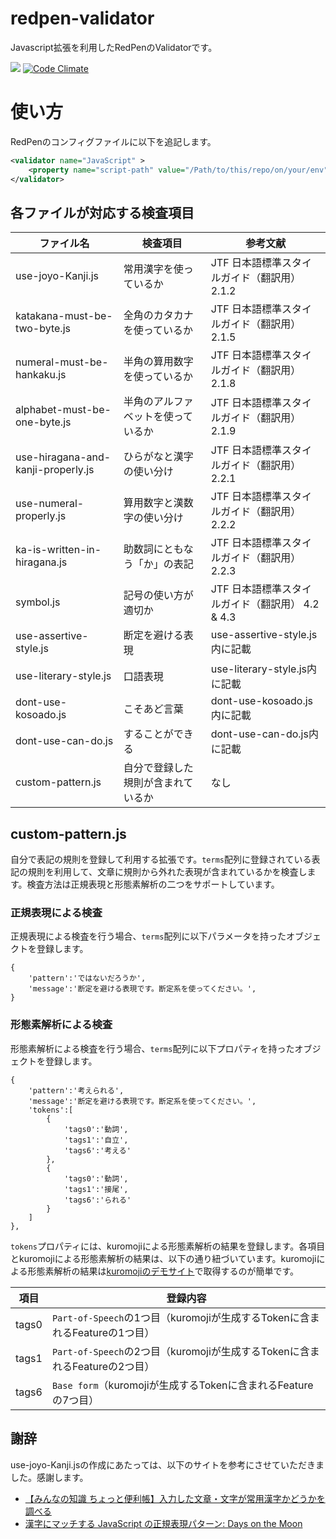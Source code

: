 # redpen-validator

Javascript拡張を利用したRedPenのValidatorです。

![](https://circleci.com/gh/kongou-ae/redpen-validator.svg?style=shield&circle-token=%206c4f0d89b0efed4089120942326e94013006d1c2) [![Code Climate](https://codeclimate.com/github/kongou-ae/redpen-validator/badges/gpa.svg)](https://codeclimate.com/github/kongou-ae/redpen-validator)

# 使い方

RedPenのコンフィグファイルに以下を追記します。

```xml
<validator name="JavaScript" >
    <property name="script-path" value="/Path/to/this/repo/on/your/env" />
</validator>
```

## 各ファイルが対応する検査項目

|ファイル名                    |検査項目                   |参考文献               |
|----------------------------|--------------------------|-----------------------|
|use-joyo-Kanji.js           |常用漢字を使っているか       |JTF 日本語標準スタイルガイド（翻訳用） 2.1.2|
|katakana-must-be-two-byte.js|全角のカタカナを使っているか   |JTF 日本語標準スタイルガイド（翻訳用） 2.1.5|
|numeral-must-be-hankaku.js  |半角の算用数字を使っているか  |JTF 日本語標準スタイルガイド（翻訳用） 2.1.8|
|alphabet-must-be-one-byte.js|半角のアルファベットを使っているか |JTF 日本語標準スタイルガイド（翻訳用） 2.1.9|
|use-hiragana-and-kanji-properly.js |ひらがなと漢字の使い分け|JTF 日本語標準スタイルガイド（翻訳用） 2.2.1|
|use-numeral-properly.js     |算用数字と漢数字の使い分け　　 |JTF 日本語標準スタイルガイド（翻訳用） 2.2.2|
|ka-is-written-in-hiragana.js|助数詞にともなう「か」の表記    |JTF 日本語標準スタイルガイド（翻訳用） 2.2.3|
|symbol.js                   |記号の使い方が適切か         |JTF 日本語標準スタイルガイド（翻訳用） 4.2 & 4.3|
|use-assertive-style.js      |断定を避ける表現             |use-assertive-style.js内に記載|
|use-literary-style.js　　　  |口語表現                   |use-literary-style.js内に記載  |
|dont-use-kosoado.js         |こそあど言葉                 |dont-use-kosoado.js内に記載  |
|dont-use-can-do.js          |することができる              |dont-use-can-do.js内に記載 |
|custom-pattern.js           |自分で登録した規則が含まれているか　 |なし



## custom-pattern.js

自分で表記の規則を登録して利用する拡張です。`terms`配列に登録されている表記の規則を利用して、文章に規則から外れた表現が含まれているかを検査します。検査方法は正規表現と形態素解析の二つをサポートしています。

### 正規表現による検査

正規表現による検査を行う場合、`terms`配列に以下パラメータを持ったオブジェクトを登録します。

```
{
    'pattern':'ではないだろうか',
    'message':'断定を避ける表現です。断定系を使ってください。',
}
```

### 形態素解析による検査

形態素解析による検査を行う場合、`terms`配列に以下プロパティを持ったオブジェクトを登録します。

```
{
    'pattern':'考えられる',
    'message':'断定を避ける表現です。断定系を使ってください。',
    'tokens':[
        {
            'tags0':'動詞',
            'tags1':'自立',
            'tags6':'考える'
        },
        {
            'tags0':'動詞',
            'tags1':'接尾',
            'tags6':'られる'
        }
    ]
},
```

`tokens`プロパティには、kuromojiによる形態素解析の結果を登録します。各項目とkuromojiによる形態素解析の結果は、以下の通り紐づいています。kuromojiによる形態素解析の結果は[kuromojiのデモサイト](http://atilika.org/kuromoji/)で取得するのが簡単です。

|項目   |登録内容|
|------|-------|
|tags0 |`Part-of-Speech`の1つ目（kuromojiが生成するTokenに含まれるFeatureの1つ目）|
|tags1 |`Part-of-Speech`の2つ目（kuromojiが生成するTokenに含まれるFeatureの2つ目）|
|tags6 |`Base form`（kuromojiが生成するTokenに含まれるFeatureの7つ目）|

## 謝辞

use-joyo-Kanji.jsの作成にあたっては、以下のサイトを参考にさせていただきました。感謝します。

- [【みんなの知識 ちょっと便利帳】入力した文章・文字が常用漢字かどうかを調べる](http://www.benricho.org/kanji/kyoikukanji/check-jyoyo-kanji.html)
- [漢字にマッチする JavaScript の正規表現パターン: Days on the Moon](http://nanto.asablo.jp/blog/2015/12/31/7966713)
